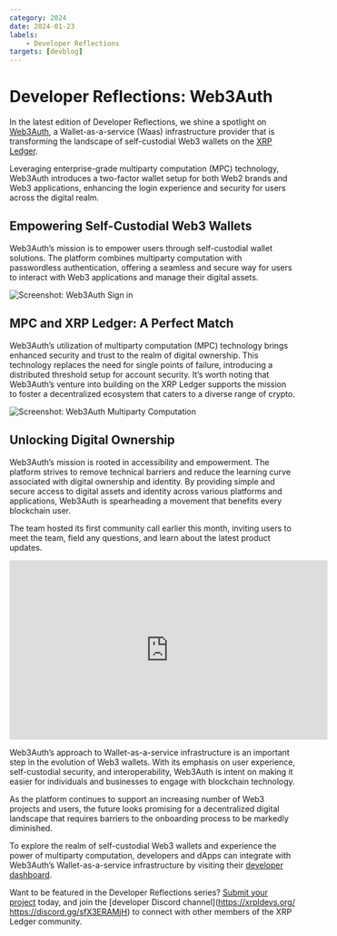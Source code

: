 ```yaml
---
category: 2024
date: 2024-01-23
labels:
    - Developer Reflections
targets: [devblog]
---
```

# Developer Reflections: Web3Auth

In the latest edition of Developer Reflections, we shine a spotlight on [Web3Auth](https://web3auth.io/), a Wallet-as-a-service (Waas) infrastructure provider that is transforming the landscape of self-custodial Web3 wallets on the [XRP Ledger](https://xrpl.org/).

Leveraging enterprise-grade multiparty computation (MPC) technology, Web3Auth introduces a two-factor wallet setup for both Web2 brands and Web3 applications, enhancing the login experience and security for users across the digital realm. 

<!-- BREAK -->

## Empowering Self-Custodial Web3 Wallets

Web3Auth’s mission is to empower users through self-custodial wallet solutions. The platform combines multiparty computation with passwordless authentication, offering a seamless and secure way for users to interact with Web3 applications and manage their digital assets.

![Screenshot: Web3Auth Sign in](/blog/img/dev-reflections-web3auth-signin.png)

## MPC and XRP Ledger: A Perfect Match

Web3Auth’s utilization of multiparty computation (MPC) technology brings enhanced security and trust to the realm of digital ownership. This technology replaces the need for single points of failure, introducing a distributed threshold setup for account security. It’s worth noting that Web3Auth’s venture into building on the XRP Ledger supports the mission to foster a decentralized ecosystem that caters to a diverse range of crypto. 

![Screenshot: Web3Auth Multiparty Computation](/blog/img/dev-reflections-web3auth-mpc.png)

## Unlocking Digital Ownership

Web3Auth’s mission is rooted in accessibility and empowerment. The platform strives to remove technical barriers and reduce the learning curve associated with digital ownership and identity. By providing simple and secure access to digital assets and identity across various platforms and applications, Web3Auth is spearheading a movement that benefits every blockchain user. 

The team hosted its first community call earlier this month, inviting users to meet the team, field any questions, and learn about the latest product updates. 

<iframe width="560" height="315" src="https://www.youtube.com/embed/J3O0yHkvrNQ?si=VaWq4xUdwagkYwdQ" title="YouTube video player" frameborder="0" allow="accelerometer; autoplay; clipboard-write; encrypted-media; gyroscope; picture-in-picture; web-share" allowfullscreen></iframe>

Web3Auth’s approach to Wallet-as-a-service infrastructure is an important step in the evolution of Web3 wallets. With its emphasis on user experience, self-custodial security, and interoperability, Web3Auth is intent on making it easier for individuals and businesses to engage with blockchain technology. 

As the platform continues to support an increasing number of Web3 projects and users, the future looks promising for a decentralized digital landscape that requires barriers to the onboarding process to be markedly diminished. 

To explore the realm of self-custodial Web3 wallets and experience the power of multiparty computation, developers and dApps can integrate with Web3Auth’s Wallet-as-a-service infrastructure by visiting their [developer dashboard](https://dashboard.web3auth.io).

Want to be featured in the Developer Reflections series? [Submit your project](https://xrpl.org/contribute.html#xrpl-blog) today, and join the [developer Discord channel](https://xrpldevs.org/ https://discord.gg/sfX3ERAMjH) to connect with other members of the XRP Ledger community.

